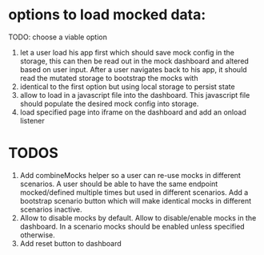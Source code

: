 # options to load mocked data:

TODO: choose a viable option

1. let a user load his app first which should save mock config in the storage, this can then be read out in the mock dashboard and altered based on user input. After a user navigates back to his app, it should read the mutated storage to bootstrap the mocks with
1. identical to the first option but using local storage to persist state
1. allow to load in a javascript file into the dashboard. This javascript file should populate the desired mock config into storage.
1. load specified page into iframe on the dashboard and add an onload listener

# TODOS

1. Add combineMocks helper so a user can re-use mocks in different scenarios.
   A user should be able to have the same endpoint mocked/defined multiple times but used in different scenarios.
   Add a bootstrap scenario button which will make identical mocks in different scenarios inactive.
1. Allow to disable mocks by default. Allow to disable/enable mocks in the dashboard.
   In a scenario mocks should be enabled unless specified otherwise.
1. Add reset button to dashboard
